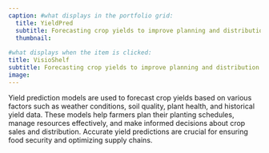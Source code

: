 ```yaml
---
caption: #what displays in the portfolio grid:
  title: YieldPred
  subtitle: Forecasting crop yields to improve planning and distribution
  thumbnail: 
  
#what displays when the item is clicked:
title: VisioShelf
subtitle: Forecasting crop yields to improve planning and distribution
image: 
---
```


Yield prediction models are used to forecast crop yields based on various factors such as weather conditions, soil quality, plant health, and historical yield data. These models help farmers plan their planting schedules, manage resources effectively, and make informed decisions about crop sales and distribution. Accurate yield predictions are crucial for ensuring food security and optimizing supply chains.
